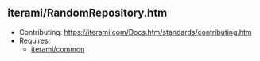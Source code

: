 iterami/RandomRepository.htm
----------------------------

* Contributing: https://iterami.com/Docs.htm/standards/contributing.htm
* Requires:
  * [iterami/common](https://github.com/iterami/common)
